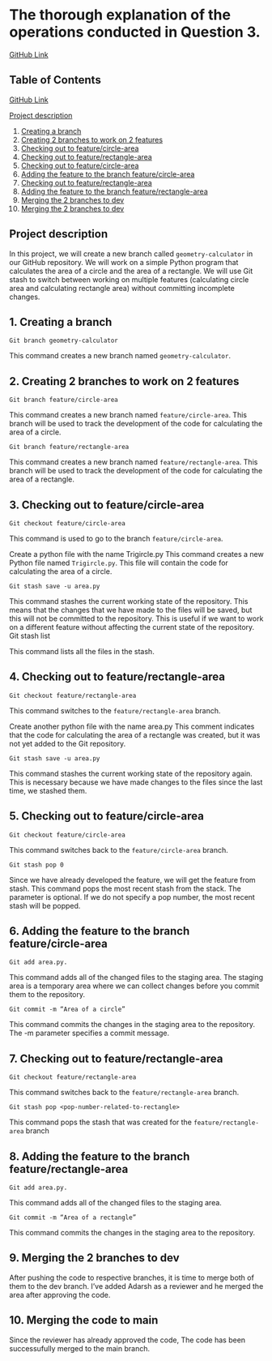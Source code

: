 # The thorough explanation of the operations conducted in Question 3.
[GitHub Link](https://github.com/herovired/git-assignments/tree/main/Question-3)

## Table of Contents
[GitHub Link](https://github.com/sayanalokesh/git_assignment_HeroVired)

[Project description](#project-description)
1. [Creating a branch](#1-creating-a-branch)
2. [Creating 2 branches to work on 2 features](#10-merging-the-2-branches-to-dev)
3. [Checking out to feature/circle-area](#3-checking-out-to-featurecircle-area)
4. [Checking out to feature/rectangle-area](#4-checking-out-to-featurerectangle-area)
5. [Checking out to feature/circle-area](#5-checking-out-to-featurecircle-area)
6. [Adding the feature to the branch feature/circle-area](#6-adding-the-feature-to-the-branch-featurecircle-area)
7. [Checking out to feature/rectangle-area](#7-checking-out-to-featurerectangle-area)
8. [Adding the feature to the branch feature/rectangle-area](#8-adding-the-feature-to-the-branch-featurerectangle-area)
9. [Merging the 2 branches to dev](#9-merging-the-2-branches-to-dev)
10. [Merging the 2 branches to dev](#10-merging-the-2-branches-to-dev)

## Project description
In this project, we will create a new branch called `geometry-calculator` in our GitHub repository. We will work on a simple Python program that calculates the area of a circle and the area of a rectangle. We will use Git stash to switch between working on multiple features (calculating circle area and calculating rectangle area) without committing incomplete changes.

## 1.	Creating a branch

    Git branch geometry-calculator

This command creates a new branch named `geometry-calculator`.

## 2.	Creating 2 branches to work on 2 features

    Git branch feature/circle-area
This command creates a new branch named `feature/circle-area`. This branch will be used to track the development of the code for calculating the area of a circle.

    Git branch feature/rectangle-area
This command creates a new branch named `feature/rectangle-area`. This branch will be used to track the development of the code for calculating the area of a rectangle.

## 3.	Checking out to feature/circle-area

    Git checkout feature/circle-area
This command is used to go to the branch `feature/circle-area`.

Create a python file with the name Trigircle.py
This command creates a new Python file named `Trigircle.py`. This file will contain the code for calculating the area of a circle.

    Git stash save -u area.py
This command stashes the current working state of the repository. This means that the changes that we have made to the files will be saved, but this will not be committed to the repository. This is useful if we want to work on a different feature without affecting the current state of the repository.
Git stash list

This command lists all the files in the stash.

## 4.	Checking out to feature/rectangle-area

    Git checkout feature/rectangle-area
This command switches to the `feature/rectangle-area` branch.

Create another python file with the name area.py
This comment indicates that the code for calculating the area of a rectangle was created, but it was not yet added to the Git repository.

    Git stash save -u area.py
This command stashes the current working state of the repository again. This is necessary because we have made changes to the files since the last time, we stashed them.

## 5.	Checking out to feature/circle-area

    Git checkout feature/circle-area
This command switches back to the `feature/circle-area` branch.

    Git stash pop 0
Since we have already developed the feature, we will get the feature from stash. This command pops the most recent stash from the stack. The <pop-number> parameter is optional. If we do not specify a pop number, the most recent stash will be popped.

## 6.	Adding the feature to the branch feature/circle-area

    Git add area.py.
This command adds all of the changed files to the staging area. The staging area is a temporary area where we can collect changes before you commit them to the repository.

    Git commit -m “Area of a circle”
This command commits the changes in the staging area to the repository. The -m parameter specifies a commit message.

## 7.	Checking out to feature/rectangle-area

    Git checkout feature/rectangle-area
This command switches back to the `feature/rectangle-area` branch.

    Git stash pop <pop-number-related-to-rectangle>
This command pops the stash that was created for the `feature/rectangle-area` branch

## 8.	Adding the feature to the branch feature/rectangle-area

    Git add area.py.
This command adds all of the changed files to the staging area.

    Git commit -m “Area of a rectangle”
This command commits the changes in the staging area to the repository.

## 9.	Merging the 2 branches to dev
After pushing the code to respective branches, it is time to merge both of them to the dev branch. I’ve added Adarsh as a reviewer and he merged the area after approving the code.

## 10.   Merging the code to main
Since the reviewer has already approved the code, The code has been successufully merged to the main branch.